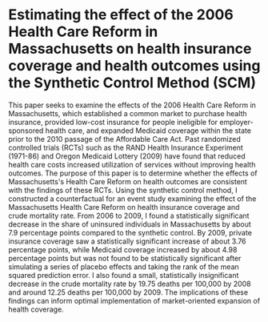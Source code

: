 # Estimating the effect of the 2006 Health Care Reform in Massachusetts on health insurance coverage and health outcomes using the Synthetic Control Method (SCM)

This paper seeks to examine the effects of the 2006 Health Care Reform in Massachusetts, which established a common market to purchase health insurance, provided low-cost insurance for people ineligible for employer-sponsored health care, and expanded Medicaid coverage within the state prior to the 2010 passage of the Affordable Care Act. Past randomized controlled trials (RCTs) such as the RAND Health Insurance Experiment (1971-86) and Oregon Medicaid Lottery (2009) have found that reduced health care costs increased utilization of services without improving health outcomes. The purpose of this paper is to determine whether the effects of Massachusetts's Health Care Reform on health outcomes are consistent with the findings of these RCTs. Using the synthetic control method, I constructed a counterfactual for an event study examining the effect of the Massachusetts Health Care Reform on health insurance coverage and crude mortality rate. From 2006 to 2009, I found a statistically significant decrease in the share of uninsured individuals in Massachusetts by about 7.9 percentage points compared to the synthetic control. By 2009, private insurance coverage saw a statistically significant  increase of about 3.76 percentage points, while Medicaid coverage increased by about 4.98 percentage points but was not found to be statistically significant after simulating a series of placebo effects and taking the rank of the mean squared prediction error. I also found a small, statistically insignificant decrease in the crude mortality rate by 19.75 deaths per 100,000 by 2008 and around 12.25 deaths per 100,000 by 2009. The implications of these findings can inform optimal implementation of market-oriented expansion of health coverage.
